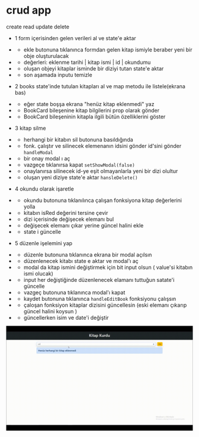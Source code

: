 # crud app

create read update delete

- 1 form içerisinden gelen verileri al ve state'e aktar
- - ekle butonuna tıklanınca formdan gelen kitap ismiyle beraber yeni bir obje oluşturulacak
- - değerleri: eklenme tarihi | kitap ismi | id | okundumu
- - oluşan objeyi kitaplar isminde bir diziyi tutan state'e aktar
- - son aşamada inputu temizle

- 2 books state'inde tutulan kitapları al ve map metodu ile listele(ekrana bas)
- - eğer state boşşa ekrana "henüz kitap eklenmedi" yaz
- - BookCard bileşenine kitap bilgilerini prop olarak gönder
- - BookCard bileşeninin kitapla ilgili bütün özelliklerini göster

- 3 kitap silme
- - herhangi bir kitabın sil butonuna basıldığında 
- - fonk. çalıştır ve silinecek elemenanın idsini gönder id'sini gönder `handleModal`
- - bir onay modal ı aç
- - vazgeçe tıklanırsa kapat `setShowModal(false)`
- - onaylanırsa silinecek id-ye eşit olmayanlarla yeni bir dizi olultur
- - oluşan  yeni diziye state'e aktar `hansleDelete()`

- 4 okundu olarak işaretle
- - okundu butonuna tıklanılınca çalışan fonksiyona kitap değerlerini yolla
- - kitabın isRed değerini tersine çevir
- - dizi içerisinde değişecek elemanı bul
- - değişecek elemanı çıkar yerine güncel halini ekle
- - state i güncelle

- 5 düzenle işelemini yap
- - düzenle butonuna tıklanınca ekrana bir modal açılsın
- - düzenlenecek kitabı state e aktar ve modal'ı aç
- - modal da kitap ismini değiştirmek için bit input olsun ( value'si kitabın ismi olucak)
- - input her değiştiğinde düzenlenecek elamanı tuttuğun satate'i güncelle 
- - vazgeç butonuna tıklanınca modal'ı kapat
- - kaydet butonuna tıklanınca ``handleEditBook`` fonksiyonu çalışsın
- - çaloşan fonksiyon kitaplar dizisini güncellesin (eski elemanı çıkarıp güncel halini koysun )
- - güncellerken isim ve date'i değiştir

![](./src/screen.gif)
